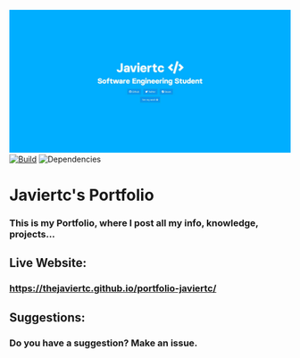 ![Main Image](https://raw.githubusercontent.com/thejaviertc/portfolio-javiertc/main/src/img/github/main.jpg)
[![Build](https://github.com/thejaviertc/portfolio-javiertc/actions/workflows/ghpages.yml/badge.svg?branch=main)](https://github.com/thejaviertc/portfolio-javiertc/actions/workflows/ghpages.yml)
![Dependencies](https://david-dm.org/thejaviertc/portfolio-javiertc.svg)

# **Javiertc's Portfolio**
### **This is my Portfolio, where I post all my info, knowledge, projects...**

## **Live Website:**
### **https://thejaviertc.github.io/portfolio-javiertc/**

## **Suggestions:**
### **Do you have a suggestion? Make an issue.**
